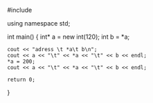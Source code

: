 #include <iostream>

using namespace std;

int main()
{
	int* a = new int(120);
	int b = *a;

	cout << "adress \t *a\t b\n";
	cout << a << "\t" << *a << "\t" << b << endl;
	*a = 200;
	cout << a << "\t" << *a << "\t" << b << endl;

	return 0;

}
